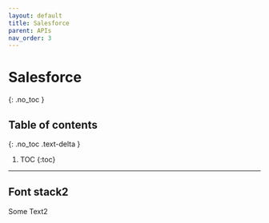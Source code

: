 ```yaml
---
layout: default
title: Salesforce
parent: APIs
nav_order: 3
---
```


# Salesforce
{: .no_toc }

## Table of contents
{: .no_toc .text-delta }

1. TOC
{:toc}

---

## Font stack2
Some Text2